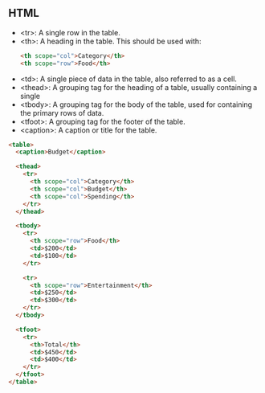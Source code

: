 ## HTML
- &lt;tr&gt;: A single row in the table.
- &lt;th&gt;: A heading in the table. This should be used with:
  ````html
  <th scope="col">Category</th>
  <th scope="row">Food</th>
  ````
- &lt;td&gt;: A single piece of data in the table, also referred to as a cell.
- &lt;thead&gt;: A grouping tag for the heading of a table, usually containing a single
- &lt;tbody&gt;: A grouping tag for the body of the table, used for containing the primary rows of data.
- &lt;tfoot&gt;: A grouping tag for the footer of the table.
- &lt;caption&gt;: A caption or title for the table.

````html
<table>
  <caption>Budget</caption>

  <thead>
    <tr>
      <th scope="col">Category</th>
      <th scope="col">Budget</th>
      <th scope="col">Spending</th>
    </tr>
  </thead>

  <tbody>
    <tr>
      <th scope="row">Food</th>
      <td>$200</td>
      <td>$100</td>
    </tr>

    <tr>
      <th scope="row">Entertainment</th>
      <td>$250</td>
      <td>$300</td>
    </tr>
  </tbody>

  <tfoot>
    <tr>
      <th>Total</th>
      <td>$450</td>
      <td>$400</td>
    </tr>
  </tfoot>
</table>
````
